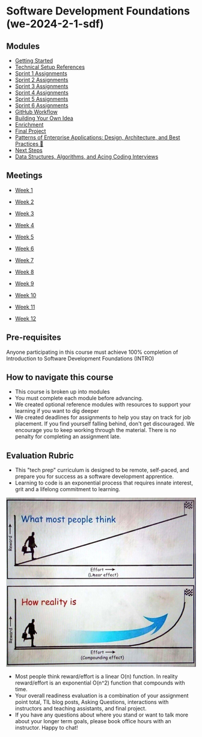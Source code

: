 # Software Development Foundations (we-2024-2-1-sdf)

## Modules
- [Getting Started](./getting-started.md)
- [Technical Setup References](./technical-setup-references.md)
- [Sprint 1 Assignments](./sprint-1-assignments.md)
- [Sprint 2 Assignments](./sprint-2-assignments.md)
- [Sprint 3 Assignments](./sprint-3-assignments.md)
- [Sprint 4 Assignments](./sprint-4-assignments.md)
- [Sprint 5 Assignments](./sprint-5-assignments.md)
- [Sprint 6 Assignments](./sprint-6-assignments.md)
- [GitHub Workflow](./github-workflow.md)
- [Building Your Own Idea](./building-your-own-idea.md)
- [Enrichment](./enrichment.md)
- [Final Project](./final-project.md)
- [Patterns of Enterprise Applications: Design, Architecture, and Best Practices 📐](./patterns-of-enterprise-applications.md)
- [Next Steps](./next-steps.md)
- [Data Structures, Algorithms, and Acing Coding Interviews](./data-structures-algorithms.md)

## Meetings
- [Week 1](./week-1-meetings.md)
- [Week 2](./week-2-meetings.md)
- [Week 3](./week-3-meetings.md)
- [Week 4](./week-4-meetings.md)
- [Week 5](./week-5-meetings.md)

- [Week 6]()
- [Week 7]()
- [Week 8]()
- [Week 9]()
- [Week 10]()
- [Week 11]()
- [Week 12]()

## Pre-requisites
Anyone participating in this course must achieve 100% completion of Introduction to Software Development Foundations (INTRO)

## How to navigate this course
- This course is broken up into modules 
- You must complete each module before advancing.
- We created optional reference modules with resources to support your learning if you want to dig deeper
- We created deadlines for assignments to help you stay on track for job placement. If you find yourself falling behind, don't get discouraged. We encourage you to keep working through the material. There is no penalty for completing an assignment late.

## Evaluation Rubric
- This "tech prep" curriculum is designed to be remote, self-paced, and prepare you for success as a software development apprentice.
- Learning to code is an exponential process that requires innate interest, grit and a lifelong commitment to learning. 

![](./assets/exponential-progress.jpg)

- Most people think reward/effort is a linear O(n) function. In reality reward/effort is an exponential O(n^2) function that compounds with time.
- Your overall readiness evaluation is a combination of your assignment point total, TIL blog posts, Asking Questions, interactions with instructors and teaching assistants, and final project.
- If you have any questions about where you stand or want to talk more about your longer term goals, please book office hours with an instructor. Happy to chat!

